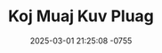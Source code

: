---
layout: movie-video-data
date: 2025-03-01 21:25:08 -0755
categories: movie

# Site Attributes
title: "Koj Muaj Kuv Pluag"
permalink: "/movie/Koj_Muaj_Kuv_Pluag"

# Movie Attributes
synopsis: ""
producer: "Su Thao"
director: "Muas Lis, Su Thao"
writer: "Muas Lis, Xeev Foom Vaaj"
video_link: "https://youtu.be/qiE1wn0jMaY?si=CNMop1FGZzfQU7KG"
genre: "Romance"
year: "1996"
release_type: "VHS"
storage: "Center for Hmong Studies"
thumbnail: "/assets/images/movie_thumbnails/Koj Muaj Kuv Pluag.jpeg"
publishing_company: "S.T. Universal Video"

# Sequels + Parts
base_movie: ""
total_parts: 
sequel: ""

# Movie Cast
cast:
- name: "Keeb Yaj"
- name: "Cua Tho"
- name: "Txoov Lis"
- name: "Luj Yaj"
---